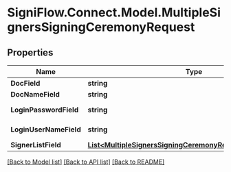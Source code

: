 
# SigniFlow.Connect.Model.MultipleSignersSigningCeremonyRequest

## Properties

Name | Type | Description | Notes
------------ | ------------- | ------------- | -------------
**DocField** | **string** |  | 
**DocNameField** | **string** |  | 
**LoginPasswordField** | **string** | User&#39;s password. | 
**LoginUserNameField** | **string** | User&#39;s username. | 
**SignerListField** | [**List&lt;MultipleSignersSigningCeremonyRequestSignerListField&gt;**](MultipleSignersSigningCeremonyRequestSignerListField.md) |  | 

[[Back to Model list]](../README.md#documentation-for-models)
[[Back to API list]](../README.md#documentation-for-api-endpoints)
[[Back to README]](../README.md)

